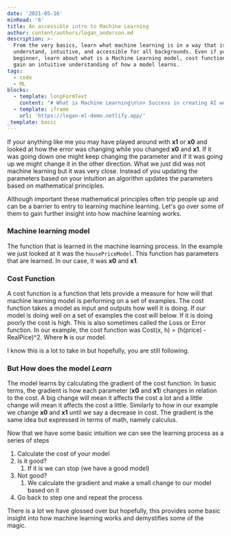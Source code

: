 ```yaml
---
date: '2021-05-16'
minRead: '6'
title: An accessible intro to Machine Learning
author: content/authors/logan_anderson.md
description: >-
  From the very basics, learn what machine learning is in a way that is easy to
  understand, intuitive, and accessible for all backgrounds. Even if you are a
  beginner, learn about what is a Machine Learning model, cost function, and
  gain an intuitive understanding of how a model learns.
tags:
  - code
  - ML
blocks:
  - template: longFormText
    content: "# What is Machine Learning\n\n> Success in creating AI would be the biggest event in human history. Unfortunately, it might also be the last, unless we learn how to avoid the risks\n\n\\- [Stephen Hawking](https://www.hawking.org.uk/biography)\n\nMachine learning and artificial intelligence have had grown in popularity significantly over the past years. With this growth comes benefits and consequences. This article introduces the basic concepts of machine learning with intuitive visuals and little or no math/calculations. The goal is to give one a feel for how machine learning works. Understanding will play a key role in the future of machine learning as not having a good understanding of what is happening can have dire consequences.\n\n## Intuitive Understanding\n\nAt its core machine learning is an algorithm (or a set of instructions) for updating parameters. For example, If I had a function that looked like this.\n\n    def housePriceModel(x0,x1,squareFootage):\n    \treturn x0 + squareFootage*x1\n\nThe goal of this function is to guess the price of the house when given square footage and to do it as accurately as possible. It takes an **x0** and **x1** as parameters but we do not know what these parameters are. This is where machine learning comes to the rescue. Without machine learning, we would pick an **x0** and **x1** by trial and error. We could pick them and then look at how well these two parameters work on a set of data. I have coded up a demo below so you can play the role of machine learning and see how well you can make this model perform. The goal is to tweak and change **x0** and **x1** and try to make the error as small as possible (we will get into how this is calculated later). The data that is being used for this is a [subset of a housing dataset](https://www.kaggle.com/c/house-prices-advanced-regression-techniques). Go ahead, play the role of machine learning, tweak **x0** and **x1** in the form below and see how small you can make the error."
  - template: iframe
    url: 'https://logan-ml-demo.netlify.app/'
_template: basic
---
```


If your anything like me you may have played around with **x1** or **x0** and looked at how the error was changing while you changed **x0** and **x1**. If it was going down one might keep changing the parameter and if it was going up we might change it in the other direction. What we just did was not machine learning but it was very close. Instead of you updating the parameters based on your intuition an algorithm updates the parameters based on mathematical principles.

Although important these mathematical principles often trip people up and can be a barrier to entry to learning machine learning. Let's go over some of them to gain further insight into how machine learning works.

### Machine learning model

The function that is learned in the machine learning process. In the example we just looked at it was the `housePriceModel`. This function has parameters that are learned. In our case, it was **x0** and **x1**. 

### Cost Function

A cost function is a function that lets provide a measure for how will that machine learning model is performing on a set of examples. The cost function takes a model as input and outputs how well it is doing.  If our model is doing well on a set of examples the cost will below. If it is doing poorly the cost is high. This is also sometimes called the Loss or Error function. In our example, the cost function was Cost(x, h) = (h(price) - RealPice)^2. Where **h** is our model.

I know this is a lot to take in but hopefully, you are still following. 

### But How does the model _Learn_

The model learns by calculating the gradient of the cost function. In basic terms, the gradient is how each parameter (**x0** and **x1**) changes in relation to the cost. A big change will mean it affects the cost a lot and a little change will mean it affects the cost a little. Similarly to how in our example we change **x0** and **x1** until we say a decrease in cost. The gradient is the same idea but expressed in terms of math, namely calculus. 

Now that we have some basic intuition we can see the learning process as a series of steps

1. Calculate the cost of your model
2. Is it good?
   1. If it is we can stop (we have a good model)
3. Not good?
   1. We calculate the gradient and make a small change to our model based on it
4. Go back to step one and repeat the process

There is a lot we have glossed over but hopefully, this provides some basic insight into how machine learning works and demystifies some of the magic.
